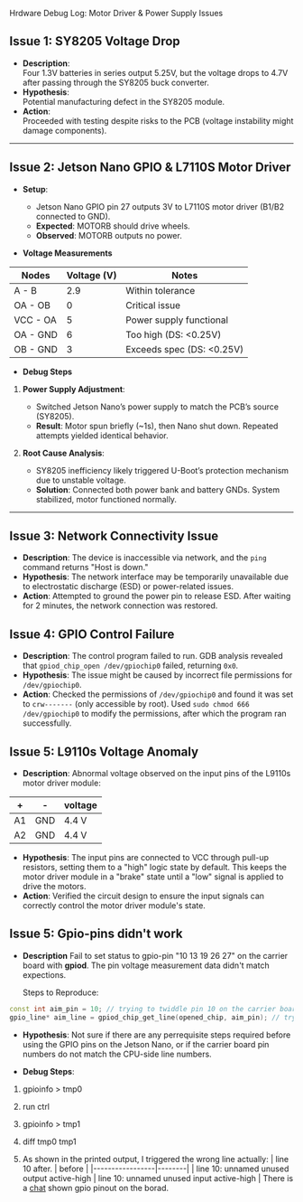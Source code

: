 Hrdware Debug Log: Motor Driver & Power Supply Issues

## Issue 1: SY8205 Voltage Drop
- **Description**:  
  Four 1.3V batteries in series output 5.25V, but the voltage drops to 4.7V after passing through the SY8205 buck converter.
- **Hypothesis**:  
  Potential manufacturing defect in the SY8205 module.
- **Action**:  
  Proceeded with testing despite risks to the PCB (voltage instability might damage components).

---

## Issue 2: Jetson Nano GPIO & L7110S Motor Driver
- **Setup**:  
  - Jetson Nano GPIO pin 27 outputs 3V to L7110S motor driver (B1/B2 connected to GND).
  - **Expected**: MOTORB should drive wheels.
  - **Observed**: MOTORB outputs no power.

- **Voltage Measurements**

| Nodes       | Voltage (V) | Notes                        |
|-------------|-------------|------------------------------|
| A - B       | 2.9         | Within tolerance             |
| OA - OB     | 0           | Critical issue               |
| VCC - OA    | 5           | Power supply functional      |
| OA - GND    | 6           | Too high (DS: <0.25V)        |
| OB - GND    | 3           | Exceeds spec (DS: <0.25V)    |

- **Debug Steps**
1. **Power Supply Adjustment**:
   - Switched Jetson Nano’s power supply to match the PCB’s source (SY8205).
   - **Result**: Motor spun briefly (~1s), then Nano shut down. Repeated attempts yielded identical behavior.

2. **Root Cause Analysis**:
   - SY8205 inefficiency likely triggered U-Boot’s protection mechanism due to unstable voltage.
   - **Solution**: Connected both power bank and battery GNDs. System stabilized, motor functioned normally.

---

## Issue 3: Network Connectivity Issue
- **Description**:
  The device is inaccessible via network, and the `ping` command returns "Host is down."
- **Hypothesis**:
  The network interface may be temporarily unavailable due to electrostatic discharge (ESD) or power-related issues.
- **Action**:
  Attempted to ground the power pin to release ESD. After waiting for 2 minutes, the network connection was restored.

## Issue 4: GPIO Control Failure
- **Description**:
  The control program failed to run. GDB analysis revealed that `gpiod_chip_open /dev/gpiochip0` failed, returning `0x0`.
- **Hypothesis**:
  The issue might be caused by incorrect file permissions for `/dev/gpiochip0`.
- **Action**:
  Checked the permissions of `/dev/gpiochip0` and found it was set to `crw-------` (only accessible by root). Used `sudo chmod 666 /dev/gpiochip0` to modify the permissions, after which the program ran successfully.

## Issue 5: L9110s Voltage Anomaly
- **Description**:
  Abnormal voltage observed on the input pins of the L9110s motor driver module:

| +  | -   | voltage |
|----|-----|---------|
| A1 | GND | 4.4 V   |
| A2 | GND | 4.4 V   |

- **Hypothesis**:
The input pins are connected to VCC through pull-up resistors, setting them to a "high" logic state by default. This keeps the motor driver module in a "brake" state until a "low" signal is applied to drive the motors.
- **Action**:
Verified the circuit design to ensure the input signals can correctly control the motor driver module's state.

## Issue 5: Gpio-pins didn't work

- **Description**
  Fail to set  status to gpio-pin "10 13 19 26 27" on the carrier board with **gpiod**. The pin voltage measurement data didn't match expections.

  Steps to Reproduce:

```cpp
const int aim_pin = 10; // trying to twiddle pin 10 on the carrier board
gpio_line* aim_line = gpiod_chip_get_line(opened_chip, aim_pin); // trying to get line by pin name, what is wrong  
```

- **Hypothesis**:
  Not sure if there are any perrequisite steps required before using the GPIO pins on the Jetson Nano, or if the carrier board pin numbers do not match the CPU-side line numbers.

- **Debug Steps**:
1. gpioinfo > tmp0

2. run ctrl

3. gpioinfo > tmp1

4. diff tmp0 tmp1

5. As shown in the printed output, I triggered the wrong line actually:
| line 10 after.  | before |
|-----------------|--------|
| line  10:      unnamed       unused  output  active-high   | line  10:      unnamed       unused   input  active-high  |
  There is a [chat](https://jetsonhacks.com/nvidia-jetson-nano-j41-header-pinout/) shown gpio pinout on the borad.
